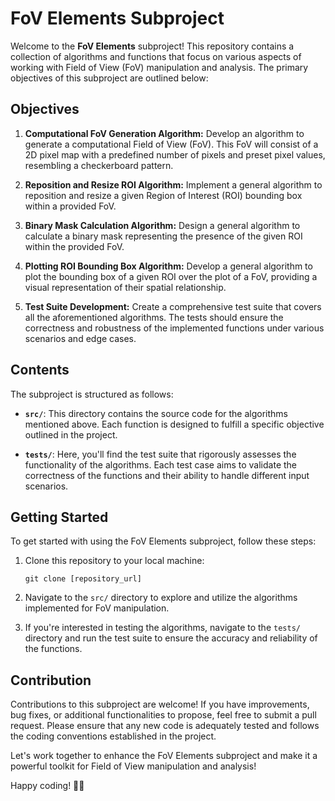 # FoV Elements Subproject

Welcome to the **FoV Elements** subproject! This repository contains a
collection of algorithms and functions that focus on various aspects of working
with Field of View (FoV) manipulation and analysis. The primary objectives of
this subproject are outlined below:

## Objectives

1. **Computational FoV Generation Algorithm:**
   Develop an algorithm to generate a computational Field of View (FoV). This
   FoV will consist of a 2D pixel map with a predefined number of pixels and
   preset pixel values, resembling a checkerboard pattern.

2. **Reposition and Resize ROI Algorithm:**
   Implement a general algorithm to reposition and resize a given Region of
   Interest (ROI) bounding box within a provided FoV.

3. **Binary Mask Calculation Algorithm:**
   Design a general algorithm to calculate a binary mask representing the
   presence of the given ROI within the provided FoV.

4. **Plotting ROI Bounding Box Algorithm:**
   Develop a general algorithm to plot the bounding box of a given ROI over the
   plot of a FoV, providing a visual representation of their spatial
   relationship.

5. **Test Suite Development:**
   Create a comprehensive test suite that covers all the aforementioned
   algorithms. The tests should ensure the correctness and robustness of the
   implemented functions under various scenarios and edge cases.

## Contents

The subproject is structured as follows:

- **`src/`**: This directory contains the source code for the algorithms
mentioned above. Each function is designed to fulfill a specific objective
outlined in the project.

- **`tests/`**: Here, you'll find the test suite that rigorously assesses the
functionality of the algorithms. Each test case aims to validate the correctness
of the functions and their ability to handle different input scenarios.

## Getting Started

To get started with using the FoV Elements subproject, follow these steps:

1. Clone this repository to your local machine:
   ```
   git clone [repository_url]
   ```

2. Navigate to the `src/` directory to explore and utilize the algorithms
implemented for FoV manipulation.

3. If you're interested in testing the algorithms, navigate to the `tests/`
directory and run the test suite to ensure the accuracy and reliability of the
functions.

## Contribution

Contributions to this subproject are welcome! If you have improvements, bug
fixes, or additional functionalities to propose, feel free to submit a pull
request. Please ensure that any new code is adequately tested and follows the
coding conventions established in the project.

Let's work together to enhance the FoV Elements subproject and make it a
powerful toolkit for Field of View manipulation and analysis!

Happy coding! 🚀🔬